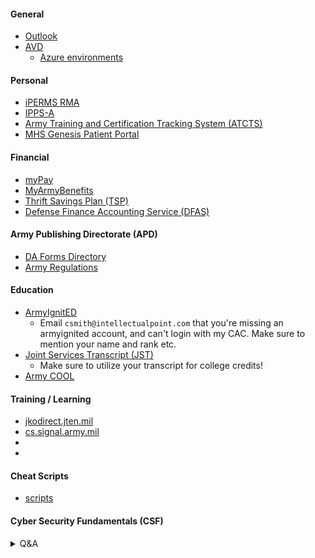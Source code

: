 #### General
  - [Outlook](https://webmail.apps.mil/mail/?realm=army.mil)
  - [AVD](https://aka.ms/AVDGov)
    - [Azure environments](https://learn.microsoft.com/en-us/azure/virtual-desktop/users/connect-remote-desktop-client?tabs=web#subscribe-to-a-workspace-and-connect-to-your-desktops-and-applications)

#### Personal
  - [iPERMS RMA](https://iperms.hrc.army.mil/)
  - [IPPS-A](https://ipps-a.army.mil/)
  - [Army Training and Certification Tracking System (ATCTS)](https://atcts.army.mil/)
  - [MHS Genesis Patient Portal](https://my.mhsgenesis.health.mil/pages/home)

#### Financial
  - [myPay](https://mypay.dfas.mil/)
  - [MyArmyBenefits](https://myarmybenefits.us.army.mil/)
  - [Thrift Savings Plan (TSP)](https://www.tsp.gov/)
  - [Defense Finance Accounting Service (DFAS)](https://www.dfas.mil/)

#### Army Publishing Directorate (APD)
  - [DA Forms Directory](https://armypubs.army.mil/default.aspx)
  - [Army Regulations](https://armypubs.army.mil/productmaps/pubform/ar.aspx)

#### Education
  - [ArmyIgnitED](https://www.armyignited.army.mil/student/)
      - Email ```csmith@intellectualpoint.com``` that you're missing an armyignited account, and can't login with my CAC. Make sure to mention your name and rank etc.
  - [Joint Services Transcript (JST)](https://jst.doded.mil/jst/)
      - Make sure to utilize your transcript for college credits!
  - [Army COOL](https://www.cool.osd.mil/army/index.html)

#### Training / Learning
  - [jkodirect.jten.mil](https://jkodirect.jten.mil/Atlas2/page/desktop/DesktopHome.jsf)
  - [cs.signal.army.mil](https://cs.signal.army.mil/UserMngmt/UserPortal.asp)
  - []()
  - []()

#### Cheat Scripts
  - [scripts](https://github.com/Clutch152/scripts)

#### Cyber Security Fundamentals (CSF)

<details>
<summary>Q&A</summary>

| Question | Answer |
|-|-|
| Which of the following categories require a privileged access agreement? | IA Technical |
| What is Website security | The protection of personal and organizational public-facing websites from cyberattacks |
| An indication is a sign that an incident may never occur | FALSE |
| Are website defacement and DoS possible cyberattacks against websites | True |
| Indications of an incident fall into two categories | Indications and precursors |
| SSID stands for | Service Set Identifier |
| What is a hash function | A fixed-length string of numbers and letters generated from a mathematical algorithm and an arbitrarily sized message such as an email, document, picture or other type of data. |
| A security plan is to provide an overview of the security requirements of the system and describe the controls in place or planned for meeting those requirements | TRUE |
| In accordance with AR 25-2, whose responsibility is it to ensure all users receive initial and annual IA awareness training? | IASO |
| According to DoD 8570.01-M, the IA technical category consists of how many levels? | I, II, & III |
| IAW AR 25-2 all new appointed cybersecurity workforce personnel must achieve appropriate qualification requirements within? | 6 months |
| What is a Distributed Denial-of-Service attack? | It occurs when multiple machines are operating together to attack one target |
| Cybersecurity is not a holistic program to manage Information Technology related security risk | FALSE |
| _____________your wireless data prevents anyone who might be able to access your network from viewing it | Encrypting |
| What is a fake Antivirus | Malicious software designed to steal information form unsuspecting users by mimicking legitimate security software |
| What are the four objectives of planning for security | Identify , design, test and monitor |

</details>
